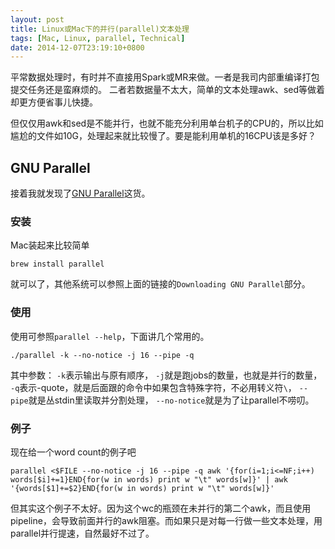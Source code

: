 ```yaml
---
layout: post
title: Linux或Mac下的并行(parallel)文本处理
tags: [Mac, Linux, parallel, Technical]
date: 2014-12-07T23:19:10+0800
---
```


平常数据处理时，有时并不直接用Spark或MR来做。一者是我司内部重编译打包提交任务还是蛮麻烦的。
二者若数据量不太大，简单的文本处理awk、sed等做着却更方便省事儿快捷。

但仅仅用awk和sed是不能并行，也就不能充分利用单台机子的CPU的，所以比如尴尬的文件如10G，处理起来就比较慢了。要是能利用单机的16CPU该是多好？

## GNU Parallel

接着我就发现了[GNU Parallel](http://www.gnu.org/software/parallel/)这货。

### 安装

Mac装起来比较简单

    brew install parallel
    
就可以了，其他系统可以参照上面的链接的`Downloading GNU Parallel`部分。

### 使用

使用可参照`parallel --help`，下面讲几个常用的。
    
`./parallel -k --no-notice -j 16 --pipe -q`

其中参数：
    `-k`表示输出与原有顺序，
    `-j`就是跑jobs的数量，也就是并行的数量，
    `-q`表示-quote，就是后面跟的命令中如果包含特殊字符，不必用转义符`\`，
    `--pipe`就是丛stdin里读取并分割处理，
    `--no-notice`就是为了让parallel不唠叨。
    
### 例子

现在给一个word count的例子吧

```
parallel <$FILE --no-notice -j 16 --pipe -q awk '{for(i=1;i<=NF;i++) words[$i]+=1}END{for(w in words) print w "\t" words[w]}' | awk '{words[$1]+=$2}END{for(w in words) print w "\t" words[w]}'
```

但其实这个例子不太好。因为这个wc的瓶颈在未并行的第二个awk，而且使用pipeline，会导致前面并行的awk阻塞。而如果只是对每一行做一些文本处理，用parallel并行提速，自然最好不过了。